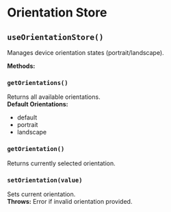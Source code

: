 # Orientation Store

## `useOrientationStore()`

Manages device orientation states (portrait/landscape).

**Methods:**

### `getOrientations()`

Returns all available orientations.  
**Default Orientations:**  

- default  
- portrait  
- landscape  

### `getOrientation()`

Returns currently selected orientation.

### `setOrientation(value)`

Sets current orientation.  
**Throws:** Error if invalid orientation provided.
